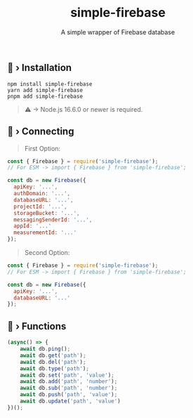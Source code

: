 <br>
    <div align="center">
        <h1>simple-firebase</h1>
        <p>A simple wrapper of Firebase database</p>
    </div>
<br>

## 🚀 › Installation
```sh-session
npm install simple-firebase
yarn add simple-firebase
pnpm add simple-firebase
```
> ⚠ -> Node.js 16.6.0 or newer is required.

## 📡 › Connecting

> First Option:
```js
const { Firebase } = require('simple-firebase');
// For ESM -> import { Firebase } from 'simple-firebase';

const db = new Firebase({
  apiKey: '...',
  authDomain: '...',
  databaseURL: '...',
  projectId: '...',
  storageBucket: '...',
  messagingSenderId: '...',
  appId: '...'
  measurementId: '...'
});
```

> Second Option:
```js
const { Firebase } = require('simple-firebase');
// For ESM -> import { Firebase } from 'simple-firebase';

const db = new Firebase({
  apiKey: '...',
  databaseURL: '...'
});
```

## 🎈 › Functions

```js
(async() => {
    await db.ping();
    await db.get('path');
    await db.del('path');
    await db.type('path');
    await db.set('path', 'value');
    await db.add('path', 'number');
    await db.sub('path', 'number');
    await db.push('path', 'value');
    await db.update('path', 'value')
})();
```

